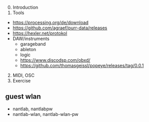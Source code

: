 
0. Introduction
1. Tools
* https://processing.org/de/download
* https://github.com/agraef/purr-data/releases
* https://hexler.net/protokol
* DAW/instruments
  * garageband
  * ableton
  * logic
  * https://www.discodsp.com/obxd/
  * https://github.com/thomasgeissl/popeye/releases/tag/0.0.1

2. MIDI, OSC
3. Exercise


## guest wlan
* nantlab, nantlabpw
* nantlab-wlan, nantlab-wlan-pw

